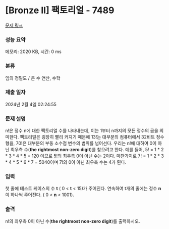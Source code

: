 # [Bronze II] 팩토리얼 - 7489 

[문제 링크](https://www.acmicpc.net/problem/7489) 

### 성능 요약

메모리: 2020 KB, 시간: 0 ms

### 분류

임의 정밀도 / 큰 수 연산, 수학

### 제출 일자

2024년 2월 4일 02:24:55

### 문제 설명

<p>n!은 정수 n에 대한 팩토리얼 수를 나타내는데, 이는 1부터 n까지의 모든 정수의 곱을 의미한다. 팩토리얼은 굉장히 빨리 커지기 때문에 13!는 대부분의 컴퓨터에서 32비트 정수형을, 70!은 대부분의 부동 소수점 변수의 범위를 넘어선다. 우리는 n!에 대하여 0이 아닌 최우측 수(<strong>the rightmost non-zero digit</strong>)를 찾으려고 한다. 예를 들어, 5! = 1 * 2 * 3 * 4 * 5 = 120 이므로 5!의 최우측 0이 아닌 수는 2이다. 마찬가지로 7! = 1 * 2 * 3 * 4 * 5 * 6 * 7 = 5040이며 7!의 0이 아닌 최우측 수는 4가 된다.</p>

### 입력 

 <p>첫 줄에 테스트 케이스의 수 <strong>t</strong> ( 0 < <strong>t</strong> < 15)가 주어진다. 연속하여 t개의 줄에는 정수 <strong>n</strong>이 하나씩 주어진다. ( 0 < <strong>n</strong> < 1001).</p>

### 출력 

 <p>n!의 최우측 0이 아닌 수(<strong>the rightmost non-zero digit</strong>)를 출력하시오.</p>

